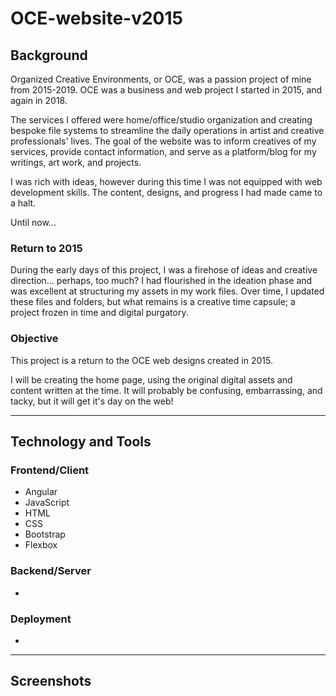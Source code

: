 # OCE-website-v2015

## Background
Organized Creative Environments, or OCE, was a passion project of mine from 2015-2019. OCE was a business and web project I started in 2015, and again in 2018. 

The services I offered were home/office/studio organization and creating bespoke file systems to streamline the daily operations in artist and creative professionals' lives. 
The goal of the website was to inform creatives of my services, provide contact information, and serve as a platform/blog for my writings, art work, and projects.

I was rich with ideas, however during this time I was not equipped with web development skills. The content, designs, and progress I had made came to a halt. 

Until now...

### Return to 2015

During the early days of this project, I was a firehose of ideas and creative direction... perhaps, too much? I had flourished in the ideation phase and was excellent at structuring my assets in my work files. Over time, I updated these files and folders, but what remains is a creative time capsule; a project frozen in time and digital purgatory.

### Objective
This project is a return to the OCE web designs created in 2015.

I will be creating the home page, using the original digital assets and content written at the time. It will probably be confusing, embarrassing, and tacky, but it will get it's day on the web!

---

## Technology and Tools
### Frontend/Client
- Angular
- JavaScript
- HTML
- CSS
- Bootstrap
- Flexbox

### Backend/Server
- 

### Deployment 
- 

---
## Screenshots